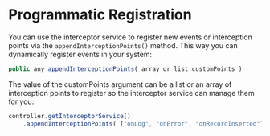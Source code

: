 # Programmatic Registration

You can use the interceptor service to register new events or interception points via the `appendInterceptionPoints()` method. This way you can dynamically register events in your system:

```js
public any appendInterceptionPoints( array or list customPoints )
```

The value of the customPoints argument can be a list or an array of interception points to register so the interceptor service can manage them for you:

```js
controller.getInterceptorService()
	.appendInterceptionPoints( ["onLog", "onError", "onRecordInserted"] );
```

